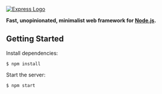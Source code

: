 [![Express Logo](https://i.cloudup.com/zfY6lL7eFa-3000x3000.png)](http://expressjs.com/)

**Fast, unopinionated, minimalist web framework for [Node.js](http://nodejs.org).**

## Getting Started

  Install dependencies:

```console
$ npm install
```

  Start the server:

```console
$ npm start
```
